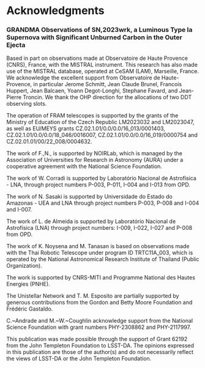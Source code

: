 # Acknowledgments

### GRANDMA Observations of SN\,2023wrk, a Luminous Type Ia Supernova with Significant Unburned Carbon in the Outer Ejecta

Based in part on observations made at Observatoire de Haute Provence (CNRS), France, with the MISTRAL instrument. This research has also made use of the MISTRAL database, operated at CeSAM (LAM), Marseille, France. We acknowledge the excellent support from Observatoire de Haute-Provence, in particular Jerome Schmitt, Jean Claude Brunel, Francois Huppert, Jean Balcaen, Yoann Degot-Longhi, Stephane Favard, and Jean-Pierre Troncin. We thank the OHP direction for the allocations of two DDT observing slots.

The operation of FRAM telescopes is supported by the grants of the Ministry of Education of the Czech Republic LM2023032 and LM2023047, as well as  EU/MEYS grants CZ.02.1.01/0.0/0.0/16\_013/0001403, CZ.02.1.01/0.0/0.0/18\_046/0016007,  CZ.02.1.01/0.0/0.0/16\_019/0000754 and CZ.02.01.01/00/22\_008/0004632.

The work of F.\,N.\, is supported by NOIRLab, which is managed by the Association of Universities for Research in Astronomy (AURA) under a cooperative agreement with the National Science Foundation.

The work of W. Corradi is supported by Laboratório Nacional de Astrofísica - LNA, through project numbers P-003, P-011, I-004 and I-013 from OPD. 

The work of N. Sasaki is supported by Universidade do Estado do Amazonas - UEA and LNA through project numbers P-003, P-008 and I-004 and I-007.

The work of L. de Almeida is supported by Laboratório Nacional de Astrofísica (LNA) through project numbers: I-009, I-022, I-027 and P-008 from OPD. 

The work of K. Noysena and M. Tanasan is based on observations made with the Thai Robotic Telescope under program ID TRTC11A\_003, which is operated by the National Astronomical Research Institute of Thailand (Public Organization).

The work is supported by CNRS-MITI and Programme National des Hautes Energies (PNHE).

The Unistellar Network and T. M. Esposito are partially supported by generous contributions from the Gordon and Betty Moore Foundation and Frédéric Gastaldo.

C.~Andrade and M.~W.~Coughlin acknowledge support from the National Science Foundation with grant numbers PHY-2308862 and PHY-2117997.

This publication was made possible through the support of Grant 62192 from the John Templeton Foundation to LSST-DA. The opinions expressed in this publication are those of the author(s) and do not necessarily reflect the views of LSST-DA or the John Templeton Foundation.

